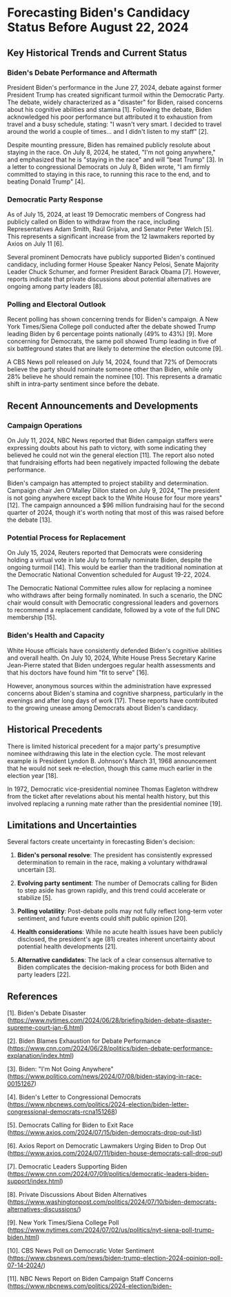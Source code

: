 # Forecasting Biden's Candidacy Status Before August 22, 2024

## Key Historical Trends and Current Status

### Biden's Debate Performance and Aftermath

President Biden's performance in the June 27, 2024, debate against former President Trump has created significant turmoil within the Democratic Party. The debate, widely characterized as a "disaster" for Biden, raised concerns about his cognitive abilities and stamina [1]. Following the debate, Biden acknowledged his poor performance but attributed it to exhaustion from travel and a busy schedule, stating: "I wasn't very smart. I decided to travel around the world a couple of times... and I didn't listen to my staff" [2].

Despite mounting pressure, Biden has remained publicly resolute about staying in the race. On July 8, 2024, he stated, "I'm not going anywhere," and emphasized that he is "staying in the race" and will "beat Trump" [3]. In a letter to congressional Democrats on July 8, Biden wrote, "I am firmly committed to staying in this race, to running this race to the end, and to beating Donald Trump" [4].

### Democratic Party Response

As of July 15, 2024, at least 19 Democratic members of Congress had publicly called on Biden to withdraw from the race, including Representatives Adam Smith, Raúl Grijalva, and Senator Peter Welch [5]. This represents a significant increase from the 12 lawmakers reported by Axios on July 11 [6].

Several prominent Democrats have publicly supported Biden's continued candidacy, including former House Speaker Nancy Pelosi, Senate Majority Leader Chuck Schumer, and former President Barack Obama [7]. However, reports indicate that private discussions about potential alternatives are ongoing among party leaders [8].

### Polling and Electoral Outlook

Recent polling has shown concerning trends for Biden's campaign. A New York Times/Siena College poll conducted after the debate showed Trump leading Biden by 6 percentage points nationally (49% to 43%) [9]. More concerning for Democrats, the same poll showed Trump leading in five of six battleground states that are likely to determine the election outcome [9].

A CBS News poll released on July 14, 2024, found that 72% of Democrats believe the party should nominate someone other than Biden, while only 28% believe he should remain the nominee [10]. This represents a dramatic shift in intra-party sentiment since before the debate.

## Recent Announcements and Developments

### Campaign Operations

On July 11, 2024, NBC News reported that Biden campaign staffers were expressing doubts about his path to victory, with some indicating they believed he could not win the general election [11]. The report also noted that fundraising efforts had been negatively impacted following the debate performance.

Biden's campaign has attempted to project stability and determination. Campaign chair Jen O'Malley Dillon stated on July 9, 2024, "The president is not going anywhere except back to the White House for four more years" [12]. The campaign announced a $96 million fundraising haul for the second quarter of 2024, though it's worth noting that most of this was raised before the debate [13].

### Potential Process for Replacement

On July 15, 2024, Reuters reported that Democrats were considering holding a virtual vote in late July to formally nominate Biden, despite the ongoing turmoil [14]. This would be earlier than the traditional nomination at the Democratic National Convention scheduled for August 19-22, 2024.

The Democratic National Committee rules allow for replacing a nominee who withdraws after being formally nominated. In such a scenario, the DNC chair would consult with Democratic congressional leaders and governors to recommend a replacement candidate, followed by a vote of the full DNC membership [15].

### Biden's Health and Capacity

White House officials have consistently defended Biden's cognitive abilities and overall health. On July 10, 2024, White House Press Secretary Karine Jean-Pierre stated that Biden undergoes regular health assessments and that his doctors have found him "fit to serve" [16].

However, anonymous sources within the administration have expressed concerns about Biden's stamina and cognitive sharpness, particularly in the evenings and after long days of work [17]. These reports have contributed to the growing unease among Democrats about Biden's candidacy.

## Historical Precedents

There is limited historical precedent for a major party's presumptive nominee withdrawing this late in the election cycle. The most relevant example is President Lyndon B. Johnson's March 31, 1968 announcement that he would not seek re-election, though this came much earlier in the election year [18].

In 1972, Democratic vice-presidential nominee Thomas Eagleton withdrew from the ticket after revelations about his mental health history, but this involved replacing a running mate rather than the presidential nominee [19].

## Limitations and Uncertainties

Several factors create uncertainty in forecasting Biden's decision:

1. **Biden's personal resolve**: The president has consistently expressed determination to remain in the race, making a voluntary withdrawal uncertain [3].

2. **Evolving party sentiment**: The number of Democrats calling for Biden to step aside has grown rapidly, and this trend could accelerate or stabilize [5].

3. **Polling volatility**: Post-debate polls may not fully reflect long-term voter sentiment, and future events could shift public opinion [20].

4. **Health considerations**: While no acute health issues have been publicly disclosed, the president's age (81) creates inherent uncertainty about potential health developments [21].

5. **Alternative candidates**: The lack of a clear consensus alternative to Biden complicates the decision-making process for both Biden and party leaders [22].

## References

[1]. Biden's Debate Disaster (https://www.nytimes.com/2024/06/28/briefing/biden-debate-disaster-supreme-court-jan-6.html)

[2]. Biden Blames Exhaustion for Debate Performance (https://www.cnn.com/2024/06/28/politics/biden-debate-performance-explanation/index.html)

[3]. Biden: "I'm Not Going Anywhere" (https://www.politico.com/news/2024/07/08/biden-staying-in-race-00151267)

[4]. Biden's Letter to Congressional Democrats (https://www.nbcnews.com/politics/2024-election/biden-letter-congressional-democrats-rcna151268)

[5]. Democrats Calling for Biden to Exit Race (https://www.axios.com/2024/07/15/biden-democrats-drop-out-list)

[6]. Axios Report on Democratic Lawmakers Urging Biden to Drop Out (https://www.axios.com/2024/07/11/biden-house-democrats-call-drop-out)

[7]. Democratic Leaders Supporting Biden (https://www.cnn.com/2024/07/09/politics/democratic-leaders-biden-support/index.html)

[8]. Private Discussions About Biden Alternatives (https://www.washingtonpost.com/politics/2024/07/10/biden-democrats-alternatives-discussions/)

[9]. New York Times/Siena College Poll (https://www.nytimes.com/2024/07/02/us/politics/nyt-siena-poll-trump-biden.html)

[10]. CBS News Poll on Democratic Voter Sentiment (https://www.cbsnews.com/news/biden-trump-election-2024-opinion-poll-07-14-2024/)

[11]. NBC News Report on Biden Campaign Staff Concerns (https://www.nbcnews.com/politics/2024-election/biden-
